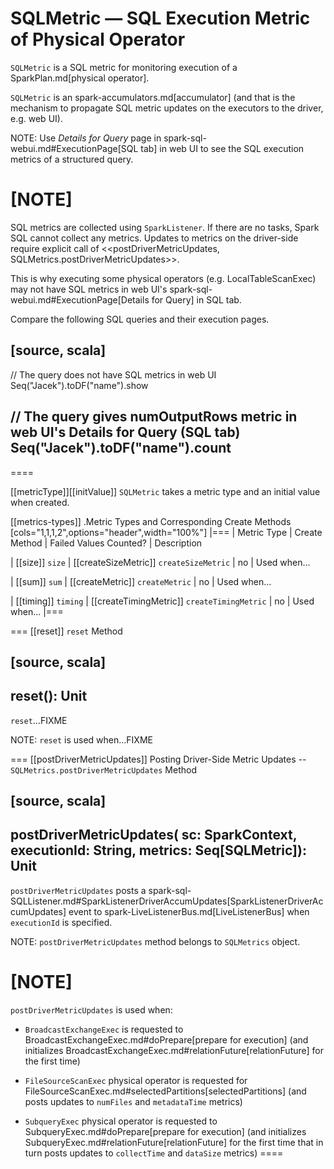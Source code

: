 # SQLMetric &mdash; SQL Execution Metric of Physical Operator

`SQLMetric` is a SQL metric for monitoring execution of a SparkPlan.md[physical operator].

`SQLMetric` is an spark-accumulators.md[accumulator] (and that is the mechanism to propagate SQL metric updates on the executors to the driver, e.g. web UI).

NOTE: Use *Details for Query* page in spark-sql-webui.md#ExecutionPage[SQL tab] in web UI to see the SQL execution metrics of a structured query.

[NOTE]
====
SQL metrics are collected using `SparkListener`. If there are no tasks, Spark SQL cannot collect any metrics. Updates to metrics on the driver-side require explicit call of <<postDriverMetricUpdates, SQLMetrics.postDriverMetricUpdates>>.

This is why executing some physical operators (e.g. LocalTableScanExec) may not have SQL metrics in web UI's spark-sql-webui.md#ExecutionPage[Details for Query] in SQL tab.

Compare the following SQL queries and their execution pages.

[source, scala]
----
// The query does not have SQL metrics in web UI
Seq("Jacek").toDF("name").show

// The query gives numOutputRows metric in web UI's Details for Query (SQL tab)
Seq("Jacek").toDF("name").count
----
====

[[metricType]][[initValue]]
`SQLMetric` takes a metric type and an initial value when created.

[[metrics-types]]
.Metric Types and Corresponding Create Methods
[cols="1,1,1,2",options="header",width="100%"]
|===
| Metric Type
| Create Method
| Failed Values Counted?
| Description

| [[size]] `size`
| [[createSizeMetric]] `createSizeMetric`
| no
| Used when...

| [[sum]] `sum`
| [[createMetric]] `createMetric`
| no
| Used when...

| [[timing]] `timing`
| [[createTimingMetric]] `createTimingMetric`
| no
| Used when...
|===

=== [[reset]] `reset` Method

[source, scala]
----
reset(): Unit
----

`reset`...FIXME

NOTE: `reset` is used when...FIXME

=== [[postDriverMetricUpdates]] Posting Driver-Side Metric Updates -- `SQLMetrics.postDriverMetricUpdates` Method

[source, scala]
----
postDriverMetricUpdates(
  sc: SparkContext,
  executionId: String,
  metrics: Seq[SQLMetric]): Unit
----

`postDriverMetricUpdates` posts a spark-sql-SQLListener.md#SparkListenerDriverAccumUpdates[SparkListenerDriverAccumUpdates] event to spark-LiveListenerBus.md[LiveListenerBus] when `executionId` is specified.

NOTE: `postDriverMetricUpdates` method belongs to `SQLMetrics` object.

[NOTE]
====
`postDriverMetricUpdates` is used when:

* `BroadcastExchangeExec` is requested to BroadcastExchangeExec.md#doPrepare[prepare for execution] (and initializes BroadcastExchangeExec.md#relationFuture[relationFuture] for the first time)

* `FileSourceScanExec` physical operator is requested for FileSourceScanExec.md#selectedPartitions[selectedPartitions] (and posts updates to `numFiles` and `metadataTime` metrics)

* `SubqueryExec` physical operator is requested to SubqueryExec.md#doPrepare[prepare for execution] (and initializes SubqueryExec.md#relationFuture[relationFuture] for the first time that in turn posts updates to `collectTime` and `dataSize` metrics)
====

